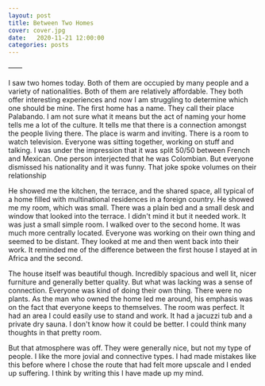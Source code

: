 ```yaml
---
layout: post
title: Between Two Homes
cover: cover.jpg
date:   2020-11-21 12:00:00
categories: posts
---
```


——

I saw two homes today. Both of them are occupied by many people and a variety of nationalities. Both of them are relatively affordable. They both offer interesting experiences and now I am struggling to determine which one should be mine.
The first home has a name. They call their place Palabando. I am not sure what it means but the act of naming your home tells me a lot of the culture. It tells me that there is a connection amongst the people living there.
The place is warm and inviting. There is a room to watch television. Everyone was sitting together, working on stuff and talking. I was under the impression that it was split 50/50 between French and Mexican. One person interjected that he was Colombian. But everyone dismissed his nationality and it was funny. That joke spoke volumes on their relationship

He showed me the kitchen, the terrace, and the shared space, all typical of a home filled with multinational residences in a foreign country. He showed me my room, which was small. There was a plain bed and a small desk and window that looked into the terrace. I didn't mind it but it needed work. It was just a small simple room.
I walked over to the second home. It was much more centrally located. Everyone was working on their own thing and seemed to be distant. They looked at me and then went back into their work. It reminded me of the difference between the first house I stayed at in Africa and the second.

The house itself was beautiful though. Incredibly spacious and well lit, nicer furniture and generally better quality. But what was lacking was a sense of connection. Everyone was kind of doing their own thing. There were no plants. As the man who owned the home led me around, his emphasis was on the fact that everyone keeps to themselves. The room was perfect. It had an area I could easily use to stand and work. It had a jacuzzi tub and a private dry sauna. I don't know how it could be better. I could think many thoughts in that pretty room.

But that atmosphere was off. They were generally nice, but not my type of people. I like the more jovial and connective types. I had made mistakes like this before where I chose the route that had felt more upscale and I ended up suffering. I think by writing this I have made up my mind.
